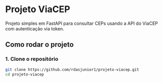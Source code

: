 # Projeto ViaCEP

Projeto simples em FastAPI para consultar CEPs usando a API do ViaCEP com autenticação via token.

## Como rodar o projeto

### 1. Clone o repositório
```bash
git clone https://github.com/rdasjunior1/projeto-viacep.git
cd projeto-viacep
